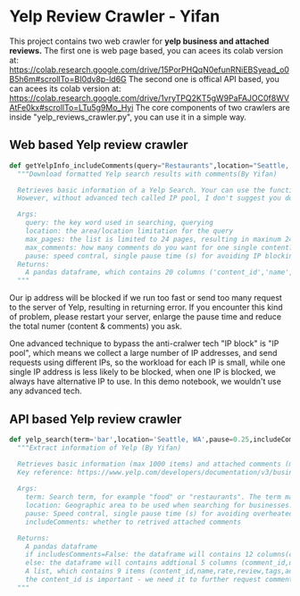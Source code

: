 # Yelp Review Crawler - Yifan
This project contains two web crawler for **yelp business and attached reviews.**
The first one is web page based, you can acees its colab version at: https://colab.research.google.com/drive/15PorPHQqN0efunRNiEBSyead_o0B5h6m#scrollTo=BI0dv8p-ld6G
The second one is offical API based, you can acees its colab version at: https://colab.research.google.com/drive/1vryTPQ2KT5gW9PaFAJOC0f8WVAtFe0kx#scrollTo=LTu5g9Mo_Hyi
The core components of two crawlers are inside "yelp_reviews_crawler.py", you can use it in a simple way.

## Web based Yelp review crawler

```python
def getYelpInfo_includeComments(query="Restaurants",location="Seattle, WA 98104",max_pages=3,max_comments=3,pause=0.5):
  """Download formatted Yelp search results with comments(By Yifan)

  Retrieves basic information of a Yelp Search. Your can use the function directly to get max 240 place items and infinite comments with them (as long as there is a comment)
  However, without advanced tech called IP pool, I don't suggest you dowload a large amount of comments.....

  Args:
    query: the key word used in searching, querying
    location: the area/location limitation for the query
    max_pages: the list is limited to 24 pages, resulting in maxinum 240 items; since frequent will be blocked, I don't think to try it in a large value
    max_comments: how many comments do you want for one single content? It can be a larger number, since when it's larger than total comments num, we will use total comments num
    pause: speed contral, single pause time (s) for avoiding IP blocking
  Returns:
    A pandas dataframe, which contains 20 columns ('content_id','name','rate','review','tags','address','city','state','postcode','comment_id','user_id','user_name','display_city','display_state','rating','date','feedback_useful','feedback_funny','feedback_cool','comment')
  """

```
Our ip address will be blocked if we run too fast or send too many request to the server of Yelp, resulting in returning error. If you encounter this kind of problem, please restart your server, enlarge the pause time and reduce the total numer (content & comments) you ask.

One advanced technique to bypass the anti-cralwer tech "IP block" is "IP pool", which means we collect a large number of IP addresses, and send requests using different IPs, so the workload for each IP is small, while one single IP address is less likely to be blocked, when one IP is blocked, we always have alternative IP to use. In this demo notebook, we wouldn't use any advanced tech.


## API based Yelp review crawler
```python
def yelp_search(term='bar',location='Seattle, WA',pause=0.25,includeComments=False):
  """Extract information of Yelp (By Yifan)

  Retrieves basic information (max 1000 items) and attached comments (max 3 comments each item) of Yelp search
  Key reference: https://www.yelp.com/developers/documentation/v3/business_search
  
  Args:
    term: Search term, for example "food" or "restaurants". The term may also be business names, such as "Starbucks".
    location: Geographic area to be used when searching for businesses. Examples: "New York City", "NYC", "350 5th Ave, New York, NY 10118". Businesses returned in the response may not be strictly within the specified location.
    pause: Speed contral, single pause time (s) for avoiding overheated QPS
    includeComments: whether to retrived attached comments

  Returns:
    A pandas dataframe
    if includesComments=False: the dataframe will contains 12 columns(content_id,name,rating,reviews,phone,address,city,state,country,postcode,latitude,longitude)
    else: the dataframe will contains addtional 5 columns (comment_id,user_id,user_name,user_rating,comment)
    A list, which contains 9 items (content_id,name,rate,review,tags,address,city,state,postcode)
    the content_id is important - we need it to further request comments
  """
```
